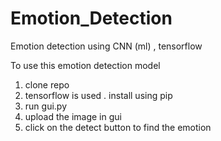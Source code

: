 # Emotion_Detection
Emotion detection using CNN (ml) , tensorflow

To use this emotion detection model
1. clone repo
2. tensorflow is used . install using pip
3. run gui.py
4. upload the image in gui
5. click on the detect button to find the emotion
